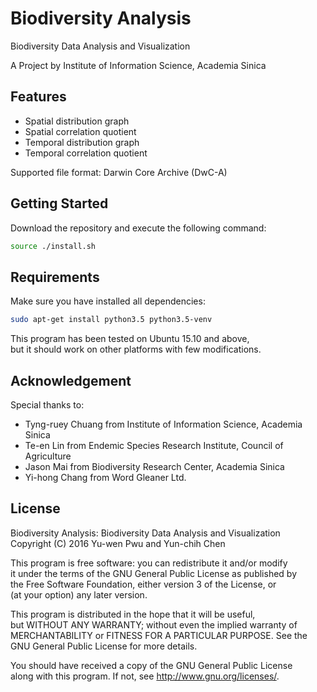 # Biodiversity Analysis #

Biodiversity Data Analysis and Visualization

A Project by Institute of Information Science, Academia Sinica

## Features ##

+ Spatial distribution graph
+ Spatial correlation quotient
+ Temporal distribution graph
+ Temporal correlation quotient

Supported file format: Darwin Core Archive (DwC-A)

## Getting Started ##

Download the repository and execute the following command:

```bash
source ./install.sh
```

## Requirements ##

Make sure you have installed all dependencies:

```bash
sudo apt-get install python3.5 python3.5-venv
```

This program has been tested on Ubuntu 15.10 and above,  
but it should work on other platforms with few modifications.

## Acknowledgement ##

Special thanks to:

+ Tyng-ruey Chuang from Institute of Information Science, Academia Sinica
+ Te-en Lin from Endemic Species Research Institute, Council of Agriculture
+ Jason Mai from Biodiversity Research Center, Academia Sinica
+ Yi-hong Chang from Word Gleaner Ltd.

## License ##

Biodiversity Analysis: Biodiversity Data Analysis and Visualization  
Copyright (C) 2016 Yu-wen Pwu and Yun-chih Chen

This program is free software: you can redistribute it and/or modify  
it under the terms of the GNU General Public License as published by  
the Free Software Foundation, either version 3 of the License, or  
(at your option) any later version.

This program is distributed in the hope that it will be useful,  
but WITHOUT ANY WARRANTY; without even the implied warranty of  
MERCHANTABILITY or FITNESS FOR A PARTICULAR PURPOSE.  See the  
GNU General Public License for more details.

You should have received a copy of the GNU General Public License  
along with this program.  If not, see <http://www.gnu.org/licenses/>.
